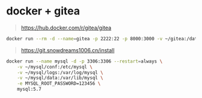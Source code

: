 # docker + gitea

> https://hub.docker.com/r/gitea/gitea

```bash
docker run --rm -d --name=gitea -p 2222:22 -p 8000:3000 -v ~/gitea:/data gitea/gitea:latest
```

> https://git.snowdreams1006.cn/install

```bash
docker run --name mysql -d -p 3306:3306 --restart=always \
    -v ~/mysql/conf:/etc/mysql \
    -v ~/mysql/logs:/var/log/mysql \
    -v ~/mysql/data:/var/lib/mysql \
    -e MYSQL_ROOT_PASSWORD=123456 \
    mysql:5.7
```

